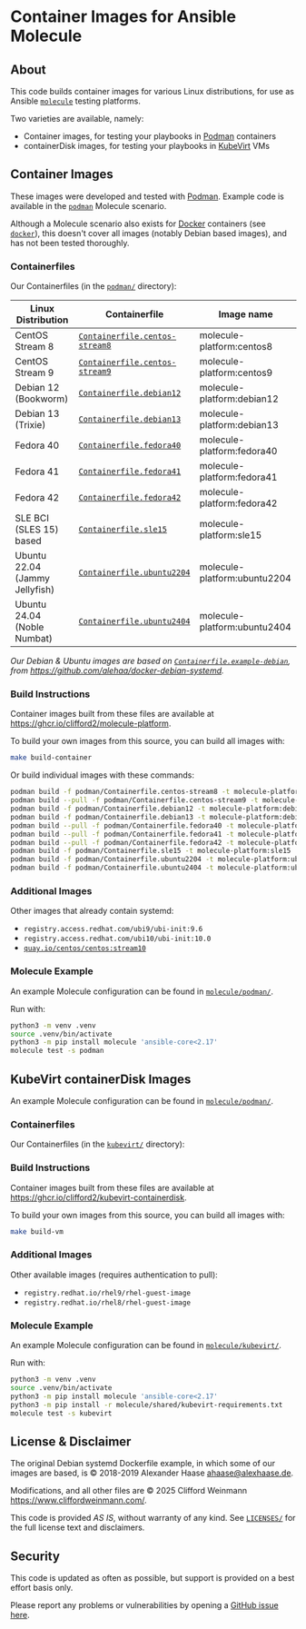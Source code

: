 # Container Images for Ansible Molecule

## About

This code builds container images for various Linux distributions, for use as Ansible [`molecule`](https://ansible.readthedocs.io/projects/molecule/) testing platforms.

Two varieties are available, namely:

- Container images, for testing your playbooks in [Podman](https://podman.io/) containers
- containerDisk images, for testing your playbooks in [KubeVirt](https://kubevirt.io/) VMs

## Container Images

These images were developed and tested with [Podman](https://podman.io/).
Example code is available in the [`podman`](molecule/podman) Molecule scenario.

Although a Molecule scenario also exists for [Docker](https://www.docker.com/)
containers (see [`docker`](molecule/docker)), this doesn't cover all images
(notably Debian based images), and has not been tested thoroughly.

### Containerfiles

Our Containerfiles (in the [`podman/`](podman) directory):

| Linux Distribution             | Containerfile                                                         | Image name                   |
| ------------------------------ | --------------------------------------------------------------------- | ---------------------------- |
| CentOS Stream 8                | [`Containerfile.centos-stream8`](podman/Containerfile.centos-stream8) | molecule-platform:centos8    |
| CentOS Stream 9                | [`Containerfile.centos-stream9`](podman/Containerfile.centos-stream9) | molecule-platform:centos9    |
| Debian 12 (Bookworm)           | [`Containerfile.debian12`](podman/Containerfile.debian12)             | molecule-platform:debian12   |
| Debian 13 (Trixie)             | [`Containerfile.debian13`](podman/Containerfile.debian13)             | molecule-platform:debian13   |
| Fedora 40                      | [`Containerfile.fedora40`](podman/Containerfile.fedora40)             | molecule-platform:fedora40   |
| Fedora 41                      | [`Containerfile.fedora41`](podman/Containerfile.fedora41)             | molecule-platform:fedora41   |
| Fedora 42                      | [`Containerfile.fedora42`](podman/Containerfile.fedora42)             | molecule-platform:fedora42   |
| SLE BCI (SLES 15) based        | [`Containerfile.sle15`](podman/Containerfile.sle15)                   | molecule-platform:sle15      |
| Ubuntu 22.04 (Jammy Jellyfish) | [`Containerfile.ubuntu2204`](podman/Containerfile.ubuntu2204)         | molecule-platform:ubuntu2204 |
| Ubuntu 24.04 (Noble Numbat)    | [`Containerfile.ubuntu2404`](podman/Containerfile.ubuntu2404)         | molecule-platform:ubuntu2404 |

*Our Debian & Ubuntu images are based on [`Containerfile.example-debian`](podman/Containerfile.example-debian), from <https://github.com/alehaa/docker-debian-systemd>.*

### Build Instructions

Container images built from these files are available at <https://ghcr.io/clifford2/molecule-platform>.

To build your own images from this source, you can build all images with:

```sh
make build-container
```

Or build individual images with these commands:

```sh
podman build -f podman/Containerfile.centos-stream8 -t molecule-platform:centos8 .
podman build --pull -f podman/Containerfile.centos-stream9 -t molecule-platform:centos9 .
podman build -f podman/Containerfile.debian12 -t molecule-platform:debian12 .
podman build -f podman/Containerfile.debian13 -t molecule-platform:debian13 .
podman build --pull -f podman/Containerfile.fedora40 -t molecule-platform:fedora40 .
podman build --pull -f podman/Containerfile.fedora41 -t molecule-platform:fedora41 .
podman build --pull -f podman/Containerfile.fedora42 -t molecule-platform:fedora42 .
podman build -f podman/Containerfile.sle15 -t molecule-platform:sle15 .
podman build -f podman/Containerfile.ubuntu2204 -t molecule-platform:ubuntu2204 .
podman build -f podman/Containerfile.ubuntu2404 -t molecule-platform:ubuntu2404 .
```

### Additional Images

Other images that already contain systemd:

- `registry.access.redhat.com/ubi9/ubi-init:9.6`
- `registry.access.redhat.com/ubi10/ubi-init:10.0`
- [`quay.io/centos/centos:stream10`](https://quay.io/repository/centos/centos?tab=tags&tag=stream10)

### Molecule Example

An example Molecule configuration can be found in [`molecule/podman/`](molecule/podman).

Run with:

```sh
python3 -m venv .venv
source .venv/bin/activate
python3 -m pip install molecule 'ansible-core<2.17'
molecule test -s podman
```

## KubeVirt containerDisk Images

An example Molecule configuration can be found in [`molecule/podman/`](molecule/podman).

### Containerfiles

Our Containerfiles (in the [`kubevirt/`](kubevirt) directory):

### Build Instructions

Container images built from these files are available at <https://ghcr.io/clifford2/kubevirt-containerdisk>.

To build your own images from this source, you can build all images with:

```sh
make build-vm
```

### Additional Images

Other available images (requires authentication to pull):

- `registry.redhat.io/rhel9/rhel-guest-image`
- `registry.redhat.io/rhel8/rhel-guest-image`

### Molecule Example

An example Molecule configuration can be found in [`molecule/kubevirt/`](molecule/kubevirt).

Run with:

```sh
python3 -m venv .venv
source .venv/bin/activate
python3 -m pip install molecule 'ansible-core<2.17'
python3 -m pip install -r molecule/shared/kubevirt-requirements.txt
molecule test -s kubevirt
```

## License & Disclaimer

The original Debian systemd Dockerfile example, in which some of our images are based,
is © 2018-2019 Alexander Haase <ahaase@alexhaase.de>.

Modifications, and all other files are © 2025 Clifford Weinmann <https://www.cliffordweinmann.com/>.

This code is provided *AS IS*, without warranty of any kind.
See [`LICENSES/`](LICENSES) for the full license text and disclaimers.

## Security

This code is updated as often as possible, but support is provided on a best effort basis only.

Please report any problems or vulnerabilities by opening a [GitHub issue here](https://github.com/clifford2/molecule-containers/issues).
